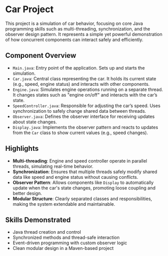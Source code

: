 # Car Project

This project is a simulation of car behavior, focusing on core Java programming skills such as multi-threading, synchronization, and the observer design pattern. It represents a simple yet powerful demonstration of how concurrent components can interact safely and efficiently.


## Component Overview

- `Main.java`: Entry point of the application. Sets up and starts the simulation.
- `Car.java`: Central class representing the car. It holds its current state (e.g., speed, engine status) and interacts with other components.
- `Engine.java`: Simulates engine operations running on a separate thread. It changes states such as "engine on/off" and interacts with the car’s state.
- `SpeedController.java`: Responsible for adjusting the car’s speed. Uses synchronization to safely change shared data between threads.
- `Observer.java`: Defines the observer interface for receiving updates about state changes.
- `Display.java`: Implements the observer pattern and reacts to updates from the `Car` class to show current values (e.g., speed changes).

## Highlights

- **Multi-threading**: Engine and speed controller operate in parallel threads, simulating real-time behavior.
- **Synchronization**: Ensures that multiple threads safely modify shared data like speed and engine status without causing conflicts.
- **Observer Pattern**: Allows components like `Display` to automatically update when the car's state changes, promoting loose coupling and better design.
- **Modular Structure**: Clearly separated classes and responsibilities, making the system extendable and maintainable.

## Skills Demonstrated

- Java thread creation and control
- Synchronized methods and thread-safe interaction
- Event-driven programming with custom observer logic
- Clean modular design in a Maven-based project

